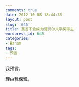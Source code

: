 ```yaml
---
comments: true
date: 2012-10-08 18:44:33
layout: post
slug: '645'
title: 莫言不会成为诺贝尔文学奖得主
wordpress_id: 645
categories:
- Baham
tags:
- 预言
---
```


我预言。

理由我保留。
